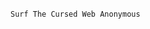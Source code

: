 <img style="height: 0em;centered;" src="https://github.com/Genera1Developer/Curse/blob/main/assets/curse-cir.png">

```text
Surf The Cursed Web Anonymous
```
